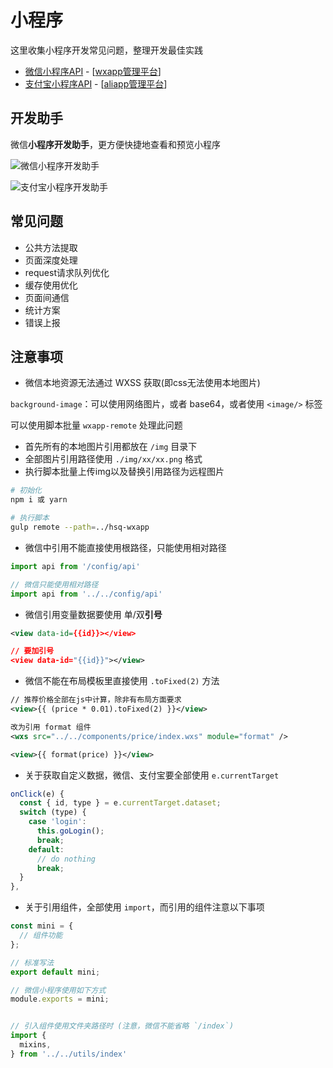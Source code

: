 # 小程序

这里收集小程序开发常见问题，整理开发最佳实践

- [微信小程序API](https://mp.weixin.qq.com/debug/wxadoc/dev/api/) - [[wxapp管理平台](https://mp.weixin.qq.com)]
- [支付宝小程序API](https://docs.alipay.com/mini/framework/app) - [[aliapp管理平台](https://openhome.alipay.com/platform/home.htm)]
<!-- - [开发规范](/mini/rule) -->

## 开发助手

微信**小程序开发助手**，更方便快捷地查看和预览小程序

![微信小程序开发助手](https://mp.weixin.qq.com/debug/wxadoc/dev/image/devtools2/mydev/mydev-qrcode.jpg?t=2018228)

![支付宝小程序开发助手](https://gw.alipayobjects.com/zos/skylark-tools/public/files/a380a8c8d56b91fd6939f4a6a96e126d.png)

## 常见问题

- 公共方法提取
- 页面深度处理
- request请求队列优化
- 缓存使用优化
- 页面间通信
- 统计方案
- 错误上报

## 注意事项

- 微信本地资源无法通过 WXSS 获取(即css无法使用本地图片)

`background-image`：可以使用网络图片，或者 base64，或者使用 `<image/>` 标签

可以使用脚本批量 `wxapp-remote` 处理此问题

- 首先所有的本地图片引用都放在 `/img` 目录下
- 全部图片引用路径使用 `./img/xx/xx.png` 格式
- 执行脚本批量上传img以及替换引用路径为远程图片

```bash
# 初始化
npm i 或 yarn

# 执行脚本
gulp remote --path=../hsq-wxapp
```

- 微信中引用不能直接使用根路径，只能使用相对路径

```js
import api from '/config/api'

// 微信只能使用相对路径
import api from '../../config/api'
```

- 微信引用变量数据要使用 单/双**引号**

```xml
<view data-id={{id}}></view>

// 要加引号
<view data-id="{{id}}"></view>
```

- 微信不能在布局模板里直接使用 `.toFixed(2)` 方法

```xml
// 推荐价格全部在js中计算，除非有布局方面要求
<view>{{ (price * 0.01).toFixed(2) }}</view>

改为引用 format 组件
<wxs src="../../components/price/index.wxs" module="format" />

<view>{{ format(price) }}</view>
```

- 关于获取自定义数据，微信、支付宝要全部使用 `e.currentTarget`

```js
onClick(e) {
  const { id, type } = e.currentTarget.dataset;
  switch (type) {
    case 'login':
      this.goLogin();
      break;
    default:
      // do nothing
      break;
  }
},
```

- 关于引用组件，全部使用 `import`，而引用的组件注意以下事项

```js
const mini = {
  // 组件功能
};

// 标准写法
export default mini;

// 微信小程序使用如下方式
module.exports = mini;


// 引入组件使用文件夹路径时 (注意，微信不能省略 `/index`)
import {
  mixins,
} from '../../utils/index'
```
